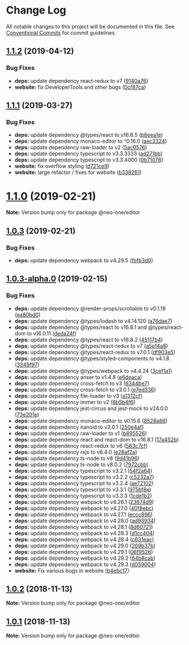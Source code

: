 # Change Log

All notable changes to this project will be documented in this file.
See [Conventional Commits](https://conventionalcommits.org) for commit guidelines.

## [1.1.2](https://github.com/neo-one-suite/neo-one/compare/@neo-one/editor@1.1.1...@neo-one/editor@1.1.2) (2019-04-12)


### Bug Fixes

* **deps:** update dependency react-redux to v7 ([9140a76](https://github.com/neo-one-suite/neo-one/commit/9140a76))
* **website:** fix DeveloperTools and other bugs ([0cf87ca](https://github.com/neo-one-suite/neo-one/commit/0cf87ca))





## [1.1.1](https://github.com/neo-one-suite/neo-one/compare/@neo-one/editor@1.1.0...@neo-one/editor@1.1.1) (2019-03-27)


### Bug Fixes

* **deps:** update dependency @types/react to v16.8.5 ([b8eea1e](https://github.com/neo-one-suite/neo-one/commit/b8eea1e))
* **deps:** update dependency monaco-editor to ^0.16.0 ([aec3324](https://github.com/neo-one-suite/neo-one/commit/aec3324))
* **deps:** update dependency raw-loader to v2 ([5ac0576](https://github.com/neo-one-suite/neo-one/commit/5ac0576))
* **deps:** update dependency typescript to v3.3.3333 ([ad271bb](https://github.com/neo-one-suite/neo-one/commit/ad271bb))
* **deps:** update dependency typescript to v3.3.4000 ([0b71078](https://github.com/neo-one-suite/neo-one/commit/0b71078))
* **website:** fix overflow styling ([d721ce9](https://github.com/neo-one-suite/neo-one/commit/d721ce9))
* **website:** large refactor / fixes for website ([b338261](https://github.com/neo-one-suite/neo-one/commit/b338261))





# [1.1.0](https://github.com/neo-one-suite/neo-one/compare/@neo-one/editor@1.0.3...@neo-one/editor@1.1.0) (2019-02-21)

**Note:** Version bump only for package @neo-one/editor





## [1.0.3](https://github.com/neo-one-suite/neo-one/compare/@neo-one/editor@1.0.3-alpha.0...@neo-one/editor@1.0.3) (2019-02-21)


### Bug Fixes

* **deps:** update dependency webpack to v4.29.5 ([fbfb3d0](https://github.com/neo-one-suite/neo-one/commit/fbfb3d0))





## [1.0.3-alpha.0](https://github.com/neo-one-suite/neo-one/compare/@neo-one/editor@1.0.2...@neo-one/editor@1.0.3-alpha.0) (2019-02-15)


### Bug Fixes

* **deps:** update dependency @render-props/scrollable to v0.1.19 ([ea80bd0](https://github.com/neo-one-suite/neo-one/commit/ea80bd0))
* **deps:** update dependency @types/lodash to v4.14.120 ([a76dae7](https://github.com/neo-one-suite/neo-one/commit/a76dae7))
* **deps:** update dependency @types/react to v16.8.1 and @types/react-dom to v16.0.11 ([deda24f](https://github.com/neo-one-suite/neo-one/commit/deda24f))
* **deps:** update dependency @types/react to v16.8.2 ([45117b4](https://github.com/neo-one-suite/neo-one/commit/45117b4))
* **deps:** update dependency @types/react-redux to v7 ([a5e14a8](https://github.com/neo-one-suite/neo-one/commit/a5e14a8))
* **deps:** update dependency @types/react-redux to v7.0.1 ([df903e5](https://github.com/neo-one-suite/neo-one/commit/df903e5))
* **deps:** update dependency @types/styled-components to v4.1.8 ([3349f97](https://github.com/neo-one-suite/neo-one/commit/3349f97))
* **deps:** update dependency @types/webpack to v4.4.24 ([3cef1a1](https://github.com/neo-one-suite/neo-one/commit/3cef1a1))
* **deps:** update dependency anser to v1.4.8 ([e6deaca](https://github.com/neo-one-suite/neo-one/commit/e6deaca))
* **deps:** update dependency cross-fetch to v3 ([6344be7](https://github.com/neo-one-suite/neo-one/commit/6344be7))
* **deps:** update dependency cross-fetch to v3.0.1 ([e7ed336](https://github.com/neo-one-suite/neo-one/commit/e7ed336))
* **deps:** update dependency file-loader to v3 ([a1312cf](https://github.com/neo-one-suite/neo-one/commit/a1312cf))
* **deps:** update dependency immer to v2 ([8b5b4f6](https://github.com/neo-one-suite/neo-one/commit/8b5b4f6))
* **deps:** update dependency jest-circus and jest-mock to v24.0.0 ([73e201e](https://github.com/neo-one-suite/neo-one/commit/73e201e))
* **deps:** update dependency monaco-editor to v0.15.6 ([8528a88](https://github.com/neo-one-suite/neo-one/commit/8528a88))
* **deps:** update dependency nanoid to v2.0.1 ([250e4af](https://github.com/neo-one-suite/neo-one/commit/250e4af))
* **deps:** update dependency raw-loader to v1 ([b895526](https://github.com/neo-one-suite/neo-one/commit/b895526))
* **deps:** update dependency react and react-dom to v16.8.1 ([17a452b](https://github.com/neo-one-suite/neo-one/commit/17a452b))
* **deps:** update dependency react-redux to v6 ([563c7cf](https://github.com/neo-one-suite/neo-one/commit/563c7cf))
* **deps:** update dependency rxjs to v6.4.0 ([e28af2a](https://github.com/neo-one-suite/neo-one/commit/e28af2a))
* **deps:** update dependency ts-node to v8 ([9d41b96](https://github.com/neo-one-suite/neo-one/commit/9d41b96))
* **deps:** update dependency ts-node to v8.0.2 ([7972cbb](https://github.com/neo-one-suite/neo-one/commit/7972cbb))
* **deps:** update dependency typescript to v3.2.1 ([54f2a64](https://github.com/neo-one-suite/neo-one/commit/54f2a64))
* **deps:** update dependency typescript to v3.2.2 ([c5232a7](https://github.com/neo-one-suite/neo-one/commit/c5232a7))
* **deps:** update dependency typescript to v3.2.4 ([ae72102](https://github.com/neo-one-suite/neo-one/commit/ae72102))
* **deps:** update dependency typescript to v3.3.1 ([975bf8e](https://github.com/neo-one-suite/neo-one/commit/975bf8e))
* **deps:** update dependency typescript to v3.3.3 ([1cde1b2](https://github.com/neo-one-suite/neo-one/commit/1cde1b2))
* **deps:** update dependency webpack to v4.26.1 ([23674d9](https://github.com/neo-one-suite/neo-one/commit/23674d9))
* **deps:** update dependency webpack to v4.27.0 ([40f8ebc](https://github.com/neo-one-suite/neo-one/commit/40f8ebc))
* **deps:** update dependency webpack to v4.27.1 ([eccc896](https://github.com/neo-one-suite/neo-one/commit/eccc896))
* **deps:** update dependency webpack to v4.28.0 ([ad93934](https://github.com/neo-one-suite/neo-one/commit/ad93934))
* **deps:** update dependency webpack to v4.28.1 ([8d60721](https://github.com/neo-one-suite/neo-one/commit/8d60721))
* **deps:** update dependency webpack to v4.28.3 ([d1cc404](https://github.com/neo-one-suite/neo-one/commit/d1cc404))
* **deps:** update dependency webpack to v4.28.4 ([c631eac](https://github.com/neo-one-suite/neo-one/commit/c631eac))
* **deps:** update dependency webpack to v4.29.0 ([269b37b](https://github.com/neo-one-suite/neo-one/commit/269b37b))
* **deps:** update dependency webpack to v4.29.1 ([06f9526](https://github.com/neo-one-suite/neo-one/commit/06f9526))
* **deps:** update dependency webpack to v4.29.2 ([64b8cab](https://github.com/neo-one-suite/neo-one/commit/64b8cab))
* **deps:** update dependency webpack to v4.29.3 ([d059004](https://github.com/neo-one-suite/neo-one/commit/d059004))
* **website:** Fix various bugs in website ([b4ebc17](https://github.com/neo-one-suite/neo-one/commit/b4ebc17))





## [1.0.2](https://github.com/neo-one-suite/neo-one/compare/@neo-one/editor@1.0.1...@neo-one/editor@1.0.2) (2018-11-13)

**Note:** Version bump only for package @neo-one/editor





## [1.0.1](https://github.com/neo-one-suite/neo-one/compare/@neo-one/editor@1.0.0...@neo-one/editor@1.0.1) (2018-11-13)

**Note:** Version bump only for package @neo-one/editor
